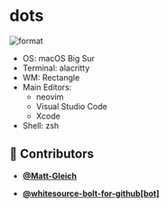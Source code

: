 <!-- DO NOT REMOVE - contributor_list:data:start:["Matt-Gleich", "whitesource-bolt-for-github[bot]"]:end -->

# dots

![format](https://github.com/Matt-Gleich/dots/workflows/format/badge.svg)

- OS: macOS Big Sur
- Terminal: alacritty
- WM: Rectangle
- Main Editors:
  - neovim
  - Visual Studio Code
  - Xcode
- Shell: zsh

<!-- DO NOT REMOVE - contributor_list:start -->

## 👥 Contributors

- **[@Matt-Gleich](https://github.com/Matt-Gleich)**

- **[@whitesource-bolt-for-github[bot]](https://github.com/apps/whitesource-bolt-for-github)**

<!-- DO NOT REMOVE - contributor_list:end -->
